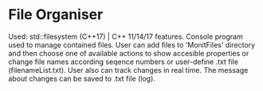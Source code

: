 # File Organiser
Used: std::filesystem (C++17) | C++ 11/14/17 features.
Console program used to manage contained files. User can add files to 'MonitFiles' directory
and then choose one of available actions to show accesible properties or change file names 
according seqence numbers or user-define .txt file (filenameList.txt). User also can track 
changes in real time. The message about changes can be saved to .txt file (log).


